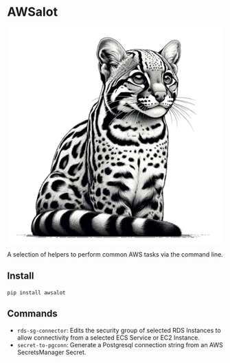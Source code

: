 # AWSalot

![logo](https://raw.githubusercontent.com/alukach/awsalot/main/.docs/logo.png)

A selection of helpers to perform common AWS tasks via the command line.

## Install

```
pip install awsalot
```

## Commands

- `rds-sg-connector`: Edits the security group of selected RDS Instances to allow connectivity from a selected ECS Service or EC2 Instance.
- `secret-to-pgconn`: Generate a Postgresql connection string from an AWS SecretsManager Secret.
